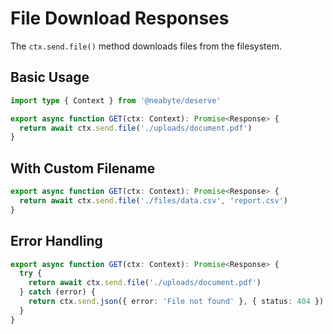 # File Download Responses

The `ctx.send.file()` method downloads files from the filesystem.

## Basic Usage

```typescript
import type { Context } from '@neabyte/deserve'

export async function GET(ctx: Context): Promise<Response> {
  return await ctx.send.file('./uploads/document.pdf')
}
```

## With Custom Filename

```typescript
export async function GET(ctx: Context): Promise<Response> {
  return await ctx.send.file('./files/data.csv', 'report.csv')
}
```

## Error Handling

```typescript
export async function GET(ctx: Context): Promise<Response> {
  try {
    return await ctx.send.file('./uploads/document.pdf')
  } catch (error) {
    return ctx.send.json({ error: 'File not found' }, { status: 404 })
  }
}
```
